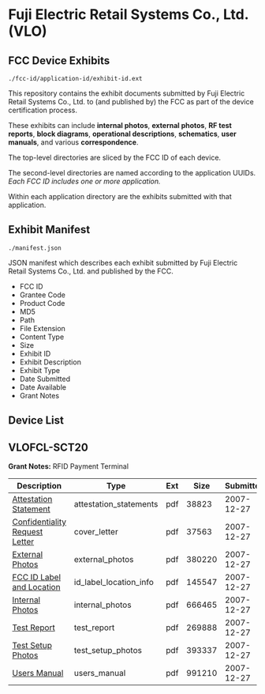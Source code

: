# Fuji Electric Retail Systems Co., Ltd. (VLO)
## FCC Device Exhibits

```
./fcc-id/application-id/exhibit-id.ext
```

This repository contains the exhibit documents submitted by Fuji Electric Retail Systems Co., Ltd. to (and published by) the FCC as part of the device certification process.

These exhibits can include **internal photos**, **external photos**, **RF test reports**, **block diagrams**, **operational descriptions**, **schematics**, **user manuals**, and various **correspondence**.

The top-level directories are sliced by the FCC ID of each device.

The second-level directories are named according to the application UUIDs. *Each FCC ID includes one or more application.*

Within each application directory are the exhibits submitted with that application. 

## Exhibit Manifest

```
./manifest.json
```

JSON manifest which describes each exhibit submitted by Fuji Electric Retail Systems Co., Ltd. and published by the FCC.

- FCC ID
- Grantee Code
- Product Code
- MD5
- Path
- File Extension
- Content Type
- Size
- Exhibit ID
- Exhibit Description
- Exhibit Type
- Date Submitted
- Date Available
- Grant Notes

## Device List
## VLOFCL-SCT20
**Grant Notes:** RFID Payment Terminal

| Description | Type | Ext | Size | Submitted | Available |
| ----------- | ---- | --- | ---- | --------- | --------- |
| [Attestation Statement](VLOFCL-SCT20/3154a9bc37664586e105c17876d78ee5/884341.pdf) | attestation_statements | pdf | 38823 | 2007-12-27 | 2007-12-27 |
| [Confidentiality Request Letter](VLOFCL-SCT20/3154a9bc37664586e105c17876d78ee5/884343.pdf) | cover_letter | pdf | 37563 | 2007-12-27 | 2007-12-27 |
| [External Photos](VLOFCL-SCT20/3154a9bc37664586e105c17876d78ee5/884344.pdf) | external_photos | pdf | 380220 | 2007-12-27 | 2007-12-27 |
| [FCC ID Label and Location](VLOFCL-SCT20/3154a9bc37664586e105c17876d78ee5/884345.pdf) | id_label_location_info | pdf | 145547 | 2007-12-27 | 2007-12-27 |
| [Internal Photos](VLOFCL-SCT20/3154a9bc37664586e105c17876d78ee5/884346.pdf) | internal_photos | pdf | 666465 | 2007-12-27 | 2007-12-27 |
| [Test Report](VLOFCL-SCT20/3154a9bc37664586e105c17876d78ee5/884349.pdf) | test_report | pdf | 269888 | 2007-12-27 | 2007-12-27 |
| [Test Setup Photos](VLOFCL-SCT20/3154a9bc37664586e105c17876d78ee5/884350.pdf) | test_setup_photos | pdf | 393337 | 2007-12-27 | 2007-12-27 |
| [Users Manual](VLOFCL-SCT20/3154a9bc37664586e105c17876d78ee5/884351.pdf) | users_manual | pdf | 991210 | 2007-12-27 | 2007-12-27 |

